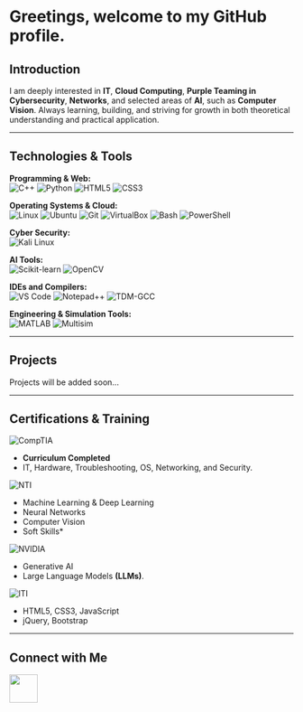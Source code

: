 # Greetings, welcome to my GitHub profile.  

## Introduction  
I am deeply interested in **IT**, **Cloud Computing**, **Purple Teaming in Cybersecurity**, **Networks**, and selected areas of **AI**, such as **Computer Vision**. Always learning, building, and striving for growth in both theoretical understanding and practical application.  

---

## Technologies & Tools  

**Programming & Web:**  
![C++](https://img.shields.io/badge/C++-00599C?style=for-the-badge&logo=cplusplus&logoColor=white)
![Python](https://img.shields.io/badge/Python-3776AB?style=for-the-badge&logo=python&logoColor=white)
![HTML5](https://img.shields.io/badge/HTML5-E34F26?style=for-the-badge&logo=html5&logoColor=white)
![CSS3](https://img.shields.io/badge/CSS-1572B6?style=for-the-badge&logo=css3&logoColor=white)

**Operating Systems & Cloud:**  
![Linux](https://img.shields.io/badge/Linux-FCC624?style=for-the-badge&logo=linux&logoColor=black)
![Ubuntu](https://img.shields.io/badge/Ubuntu-E95420?style=for-the-badge&logo=ubuntu&logoColor=white)
![Git](https://img.shields.io/badge/Git-F05032?style=for-the-badge&logo=git&logoColor=white)
<img alt="VirtualBox" src="https://img.shields.io/badge/VirtualBox-183A97?style=for-the-badge&logo=virtualbox&logoColor=white" />
<img alt="Bash" src="https://img.shields.io/badge/Bash-Shell-4EAA25?style=for-the-badge&logo=gnu-bash&logoColor=white" />
<img alt="PowerShell" src="https://img.shields.io/badge/PowerShell-PS-012456?style=for-the-badge&logo=powershell&logoColor=white" />

**Cyber Security:**  
![Kali Linux](https://img.shields.io/badge/Kali_Linux-557C94?style=for-the-badge&logo=kalilinux&logoColor=white)

**AI Tools:**  
![Scikit-learn](https://img.shields.io/badge/Scikit--learn-F7931E?style=for-the-badge&logo=scikitlearn&logoColor=white)
![OpenCV](https://img.shields.io/badge/OpenCV-5C3EE8?style=for-the-badge&logo=opencv&logoColor=white)

**IDEs and Compilers:**  
![VS Code](https://img.shields.io/badge/VS_Code-0078D4?style=for-the-badge&logo=visual-studio-code&logoColor=white)
![Notepad++](https://img.shields.io/badge/Notepad++-90E59A?style=for-the-badge&logo=notepadplusplus&logoColor=black)
![TDM-GCC](https://img.shields.io/badge/TDM--GCC-4C9A2A?style=for-the-badge&logo=gnu&logoColor=white)

**Engineering & Simulation Tools:**  
<img alt="MATLAB" src="https://img.shields.io/badge/MATLAB-0076A8?style=for-the-badge&logo=mathworks&logoColor=white" />
<img alt="Multisim" src="https://img.shields.io/badge/Multisim-00629B?style=for-the-badge&logo=ni&logoColor=white" />

---

## Projects  
Projects will be added soon...  

---

## Certifications & Training  

 ![CompTIA](https://img.shields.io/badge/CompTIA%20A%2B-FF0000?style=for-the-badge&logo=compTIA&logoColor=white)   
  - **Curriculum Completed**
  - IT, Hardware, Troubleshooting, OS, Networking, and Security.

 ![NTI](https://img.shields.io/badge/NTI-Computer%20Vision-007ACC?style=for-the-badge&)  
  - Machine Learning & Deep Learning  
  - Neural Networks  
  - Computer Vision
  - Soft Skills*

 ![NVIDIA](https://img.shields.io/badge/NVIDIA-Generative%20AI-76B900?style=for-the-badge&logo=nvidia&logoColor=white)  
  - Generative AI
  - Large Language Models **(LLMs)**.

 ![ITI](https://img.shields.io/badge/ITI-Web%20Technologies-orange?style=for-the-badge&)  
  - HTML5, CSS3, JavaScript  
  - jQuery, Bootstrap  

---

## Connect with Me  
<a href="https://eg.linkedin.com/in/yousef-saleh-876b3a1b7?trk=people-guest_people_search-card">  
  <img src="https://cdn.jsdelivr.net/gh/devicons/devicon/icons/linkedin/linkedin-original.svg" width="50" height="50"/>  
</a>  
